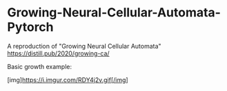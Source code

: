 # Growing-Neural-Cellular-Automata-Pytorch
A reproduction of "Growing Neural Cellular Automata" https://distill.pub/2020/growing-ca/

Basic growth example:

[img]https://i.imgur.com/RDY4j2v.gif[/img]